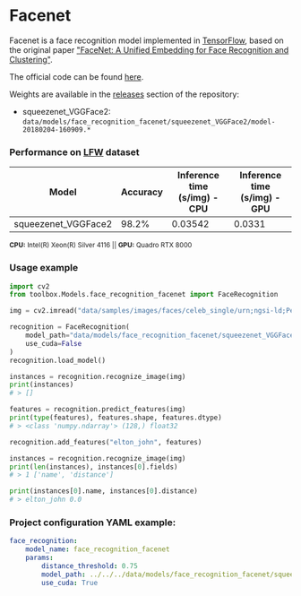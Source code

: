# Facenet 

Facenet is a face recognition model implemented in [TensorFlow](https://www.tensorflow.org), based on the original paper ["FaceNet: A Unified Embedding for Face Recognition and Clustering"](https://arxiv.org/abs/1503.03832).

The official code can be found [here](https://github.com/davidsandberg/facenet).

Weights are available in the [releases](https://github.com/CommuniCityProject/communicity_toolbox/releases) section of the repository:
- squeezenet_VGGFace2: ``data/models/face_recognition_facenet/squeezenet_VGGFace2/model-20180204-160909.*``

### Performance on [LFW](http://vis-www.cs.umass.edu/lfw/) dataset

| Model | Accuracy | Inference time (s/img) - CPU | Inference time (s/img) - GPU|
|-|-|-|-|
| squeezenet_VGGFace2 | 98.2% | 0.03542 | 0.0331 |

<sup>**CPU:** Intel(R) Xeon(R) Silver 4116 || **GPU:** Quadro RTX 8000</sup>

### Usage example

```python
import cv2
from toolbox.Models.face_recognition_facenet import FaceRecognition

img = cv2.imread("data/samples/images/faces/celeb_single/urn;ngsi-ld;Person;elton_john.jpg")

recognition = FaceRecognition(
    model_path="data/models/face_recognition_facenet/squeezenet_VGGFace2/model-20180204-160909.ckpt-266000",
    use_cuda=False
)
recognition.load_model()

instances = recognition.recognize_image(img)
print(instances)
# > []

features = recognition.predict_features(img)
print(type(features), features.shape, features.dtype)
# > <class 'numpy.ndarray'> (128,) float32

recognition.add_features("elton_john", features)

instances = recognition.recognize_image(img)
print(len(instances), instances[0].fields)
# > 1 ['name', 'distance']

print(instances[0].name, instances[0].distance)
# > elton_john 0.0

```

### Project configuration YAML example:

```yaml
face_recognition:
    model_name: face_recognition_facenet
    params:
        distance_threshold: 0.75
        model_path: ../../../data/models/face_recognition_facenet/squeezenet_VGGFace2/model-20180204-160909.ckpt-266000
        use_cuda: True
```
